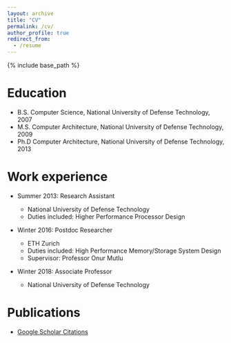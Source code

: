 ```yaml
---
layout: archive
title: "CV"
permalink: /cv/
author_profile: true
redirect_from:
  - /resume
---
```


{% include base_path %}

Education
======
* B.S. Computer Science, National University of Defense Technology, 2007
* M.S. Computer Architecture, National University of Defense Technology, 2009
* Ph.D Computer Architecture, National University of Defense Technology, 2013

Work experience
======
* Summer 2013: Research Assistant
  * National University of Defense Technology
  * Duties included: Higher Performance Processor Design

* Winter 2016: Postdoc Researcher
  * ETH Zurich
  * Duties included: High Performance Memory/Storage System Design
  * Supervisor: Professor Onur Mutlu
* Winter 2018: Associate Professor
  * National University of Defense Technology
  

Publications
======
 * [Google Scholar Citations](https://scholar.google.com/citations?user=opJG10AAAAAJ&hl=en) 
